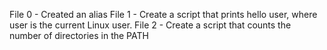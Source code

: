 File 0 - Created an alias
File 1 - Create a script that prints hello user, where user is the current Linux user.
File 2 - Create a script that counts the number of directories in the PATH
